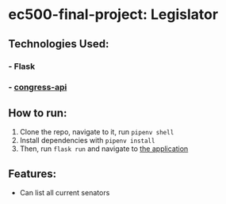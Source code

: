 # ec500-final-project: Legislator

## Technologies Used:
### - Flask
### - [congress-api](https://projects.propublica.org/api-docs/congress-api/)


## How to run:
1) Clone the repo, navigate to it, run `pipenv shell`
2) Install dependencies with `pipenv install`
3) Then, run `flask run` and navigate to [the application](http://127.0.0.1:5000/)

## Features:
- Can list all current senators